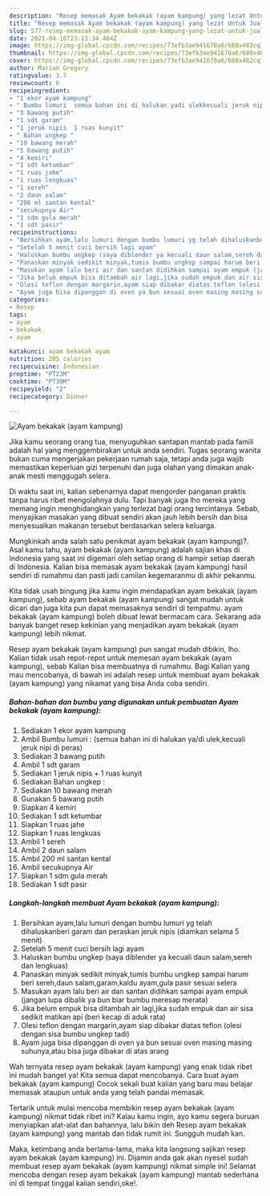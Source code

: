 ```yaml
---
description: "Resep memasak Ayam bekakak (ayam kampung) yang lezat Untuk Jualan"
title: "Resep memasak Ayam bekakak (ayam kampung) yang lezat Untuk Jualan"
slug: 577-resep-memasak-ayam-bekakak-ayam-kampung-yang-lezat-untuk-jualan
date: 2021-04-16T23:13:34.404Z
image: https://img-global.cpcdn.com/recipes/73efb3ae941670a6/680x482cq70/ayam-bekakak-ayam-kampung-foto-resep-utama.jpg
thumbnail: https://img-global.cpcdn.com/recipes/73efb3ae941670a6/680x482cq70/ayam-bekakak-ayam-kampung-foto-resep-utama.jpg
cover: https://img-global.cpcdn.com/recipes/73efb3ae941670a6/680x482cq70/ayam-bekakak-ayam-kampung-foto-resep-utama.jpg
author: Marian Gregory
ratingvalue: 3.7
reviewcount: 6
recipeingredient:
- "1 ekor ayam kampung"
- " Bumbu lumuri  semua bahan ini di halukan yadi ulekkecuali jeruk nipi di peras"
- "3 bawang putih"
- "1 sdt garam"
- "1 jeruk nipis  1 ruas kunyit"
- " Bahan ungkep "
- "10 bawang merah"
- "5 bawang putih"
- "4 kemiri"
- "1 sdt ketumbar"
- "1 ruas jahe"
- "1 ruas lengkuas"
- "1 sereh"
- "2 daun salam"
- "200 ml santan kental"
- "secukupnya Air"
- "1 sdm gula merah"
- "1 sdt pasir"
recipeinstructions:
- "Bersihkan ayam,lalu lumuri dengan bumbu lumuri yg telah dihaluskanberi garam dan peraskan jeruk nipis (diamkan selama 5 menit)"
- "Setelah 5 menit cuci bersih lagi ayam"
- "Haluskan bumbu ungkep (saya diblender ya kecuali daun salam,sereh dan lengkuas)"
- "Panaskan minyak sedikit minyak,tumis bumbu ungkep sampai harum beri sereh,daun salam,garam,kaldu ayam,gula pasir sesuai selera"
- "Masukan ayam lalu beri air dan santan didihkan sampai ayam empuk (jangan lupa dibalik ya bun biar bumbu meresap merata)"
- "Jika belum empuk bisa ditambah air lagi,jika sudah empuk dan air sisa sedikit matikan api (beri kecap di aduk rata)"
- "Olesi teflon dengan margarin,ayam siap dibakar diatas teflon (olesi dengan sisa bumbu ungkep tadi)"
- "Ayam juga bisa dipanggan di oven ya bun sesuai oven masing masing suhunya,atau bisa juga dibakar di atas arang"
categories:
- Resep
tags:
- ayam
- bekakak
- ayam

katakunci: ayam bekakak ayam 
nutrition: 205 calories
recipecuisine: Indonesian
preptime: "PT23M"
cooktime: "PT30M"
recipeyield: "2"
recipecategory: Dinner

---
```



![Ayam bekakak (ayam kampung)](https://img-global.cpcdn.com/recipes/73efb3ae941670a6/680x482cq70/ayam-bekakak-ayam-kampung-foto-resep-utama.jpg)

Jika kamu seorang orang tua, menyuguhkan santapan mantab pada famili adalah hal yang menggembirakan untuk anda sendiri. Tugas seorang  wanita bukan cuma mengerjakan pekerjaan rumah saja, tetapi anda juga wajib memastikan keperluan gizi terpenuhi dan juga olahan yang dimakan anak-anak mesti menggugah selera.

Di waktu  saat ini, kalian sebenarnya dapat mengorder panganan praktis tanpa harus ribet mengolahnya dulu. Tapi banyak juga lho mereka yang memang ingin menghidangkan yang terlezat bagi orang tercintanya. Sebab, menyajikan masakan yang dibuat sendiri akan jauh lebih bersih dan bisa menyesuaikan makanan tersebut berdasarkan selera keluarga. 



Mungkinkah anda salah satu penikmat ayam bekakak (ayam kampung)?. Asal kamu tahu, ayam bekakak (ayam kampung) adalah sajian khas di Indonesia yang saat ini digemari oleh setiap orang di hampir setiap daerah di Indonesia. Kalian bisa memasak ayam bekakak (ayam kampung) hasil sendiri di rumahmu dan pasti jadi camilan kegemaranmu di akhir pekanmu.

Kita tidak usah bingung jika kamu ingin mendapatkan ayam bekakak (ayam kampung), sebab ayam bekakak (ayam kampung) sangat mudah untuk dicari dan juga kita pun dapat memasaknya sendiri di tempatmu. ayam bekakak (ayam kampung) boleh dibuat lewat bermacam cara. Sekarang ada banyak banget resep kekinian yang menjadikan ayam bekakak (ayam kampung) lebih nikmat.

Resep ayam bekakak (ayam kampung) pun sangat mudah dibikin, lho. Kalian tidak usah repot-repot untuk memesan ayam bekakak (ayam kampung), sebab Kalian bisa membuatnya di rumahmu. Bagi Kalian yang mau mencobanya, di bawah ini adalah resep untuk membuat ayam bekakak (ayam kampung) yang nikamat yang bisa Anda coba sendiri.

<!--inarticleads1-->

##### Bahan-bahan dan bumbu yang digunakan untuk pembuatan Ayam bekakak (ayam kampung):

1. Sediakan 1 ekor ayam kampung
1. Ambil  Bumbu lumuri : (semua bahan ini di halukan ya/di ulek,kecuali jeruk nipi di peras)
1. Sediakan 3 bawang putih
1. Ambil 1 sdt garam
1. Sediakan 1 jeruk nipis + 1 ruas kunyit
1. Sediakan  Bahan ungkep :
1. Sediakan 10 bawang merah
1. Gunakan 5 bawang putih
1. Siapkan 4 kemiri
1. Sediakan 1 sdt ketumbar
1. Siapkan 1 ruas jahe
1. Siapkan 1 ruas lengkuas
1. Ambil 1 sereh
1. Ambil 2 daun salam
1. Ambil 200 ml santan kental
1. Ambil secukupnya Air
1. Siapkan 1 sdm gula merah
1. Sediakan 1 sdt pasir




<!--inarticleads2-->

##### Langkah-langkah membuat Ayam bekakak (ayam kampung):

1. Bersihkan ayam,lalu lumuri dengan bumbu lumuri yg telah dihaluskanberi garam dan peraskan jeruk nipis (diamkan selama 5 menit)
1. Setelah 5 menit cuci bersih lagi ayam
1. Haluskan bumbu ungkep (saya diblender ya kecuali daun salam,sereh dan lengkuas)
1. Panaskan minyak sedikit minyak,tumis bumbu ungkep sampai harum beri sereh,daun salam,garam,kaldu ayam,gula pasir sesuai selera
1. Masukan ayam lalu beri air dan santan didihkan sampai ayam empuk (jangan lupa dibalik ya bun biar bumbu meresap merata)
1. Jika belum empuk bisa ditambah air lagi,jika sudah empuk dan air sisa sedikit matikan api (beri kecap di aduk rata)
1. Olesi teflon dengan margarin,ayam siap dibakar diatas teflon (olesi dengan sisa bumbu ungkep tadi)
1. Ayam juga bisa dipanggan di oven ya bun sesuai oven masing masing suhunya,atau bisa juga dibakar di atas arang




Wah ternyata resep ayam bekakak (ayam kampung) yang enak tidak ribet ini mudah banget ya! Kita semua dapat mencobanya. Cara buat ayam bekakak (ayam kampung) Cocok sekali buat kalian yang baru mau belajar memasak ataupun untuk anda yang telah pandai memasak.

Tertarik untuk mulai mencoba membikin resep ayam bekakak (ayam kampung) nikmat tidak ribet ini? Kalau kamu ingin, ayo kamu segera buruan menyiapkan alat-alat dan bahannya, lalu bikin deh Resep ayam bekakak (ayam kampung) yang mantab dan tidak rumit ini. Sungguh mudah kan. 

Maka, ketimbang anda berlama-lama, maka kita langsung sajikan resep ayam bekakak (ayam kampung) ini. Dijamin anda gak akan nyesel sudah membuat resep ayam bekakak (ayam kampung) nikmat simple ini! Selamat mencoba dengan resep ayam bekakak (ayam kampung) mantab sederhana ini di tempat tinggal kalian sendiri,oke!.

